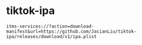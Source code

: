 # tiktok-ipa

```
itms-services://?action=download-manifest&url=https://github.com/JacianLiu/tiktok-ipa/releases/download/v1/ipa.plist
```
